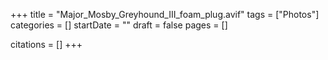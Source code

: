 +++
title = "Major_Mosby_Greyhound_III_foam_plug.avif"
tags = ["Photos"]
categories = []
startDate = ""
draft = false
pages = []

citations = []
+++
